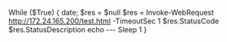 While ($True) {
date;
$res = $null
$res = Invoke-WebRequest http://172.24.165.200/test.html -TimeoutSec 1
$res.StatusCode
$res.StatusDescription
echo ---
Sleep 1
}
